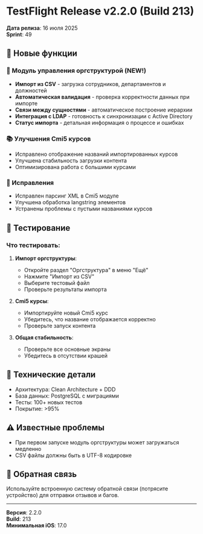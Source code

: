 # TestFlight Release v2.2.0 (Build 213)

**Дата релиза**: 16 июля 2025  
**Sprint**: 49

## 🎉 Новые функции

### 🏢 Модуль управления оргструктурой (NEW!)
- **Импорт из CSV** - загрузка сотрудников, департаментов и должностей
- **Автоматическая валидация** - проверка корректности данных при импорте
- **Связи между сущностями** - автоматическое построение иерархии
- **Интеграция с LDAP** - готовность к синхронизации с Active Directory
- **Статус импорта** - детальная информация о процессе и ошибках

### 📚 Улучшения Cmi5 курсов
- Исправлено отображение названий импортированных курсов
- Улучшена стабильность загрузки контента
- Оптимизирована работа с большими курсами

### 🐛 Исправления
- Исправлен парсинг XML в Cmi5 модуле
- Улучшена обработка langstring элементов
- Устранены проблемы с пустыми названиями курсов

## 📱 Тестирование

### Что тестировать:
1. **Импорт оргструктуры**:
   - Откройте раздел "Оргструктура" в меню "Ещё"
   - Нажмите "Импорт из CSV"
   - Выберите тестовый файл
   - Проверьте результаты импорта

2. **Cmi5 курсы**:
   - Импортируйте новый Cmi5 курс
   - Убедитесь, что название отображается корректно
   - Проверьте запуск контента

3. **Общая стабильность**:
   - Проверьте все основные экраны
   - Убедитесь в отсутствии крашей

## 🔧 Технические детали
- Архитектура: Clean Architecture + DDD
- База данных: PostgreSQL с миграциями
- Тесты: 100+ новых тестов
- Покрытие: >95%

## ⚠️ Известные проблемы
- При первом запуске модуль оргструктуры может загружаться медленно
- CSV файлы должны быть в UTF-8 кодировке

## 📝 Обратная связь
Используйте встроенную систему обратной связи (потрясите устройство) для отправки отзывов и багов.

---
**Версия**: 2.2.0  
**Build**: 213  
**Минимальная iOS**: 17.0 